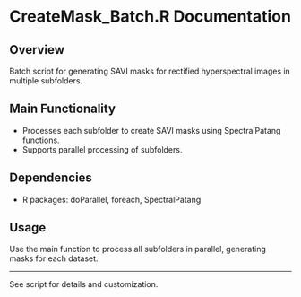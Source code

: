 # CreateMask_Batch.R Documentation

## Overview
Batch script for generating SAVI masks for rectified hyperspectral images in multiple subfolders.

## Main Functionality
- Processes each subfolder to create SAVI masks using SpectralPatang functions.
- Supports parallel processing of subfolders.

## Dependencies
- R packages: doParallel, foreach, SpectralPatang

## Usage
Use the main function to process all subfolders in parallel, generating masks for each dataset.

---
See script for details and customization.